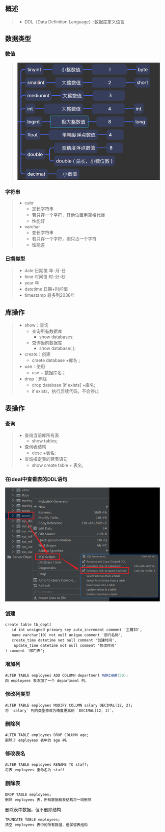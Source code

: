 ## 概述

> - DDL（Data Definition Language）:数据库定义语言

## 数据类型

### 数值

> ![1726412196377](SQL_DDL.assets/1726412196377.png)

### 字符串

> - cahr
>   - 定长字符串
>   - 若只存一个字符，其他位置用空格代替
>   - 性能好
> - varchar
>   - 变长字符串
>   - 若只存一个字符，则只占一个字符
>   - 性能差

### 日期类型

> - date       日期值      年-月-日
> - time       时间值      时-分-秒
> - year       年
> - datetime       日期+时间值
> - timestamp    最多到2038年



## 库操作

> - show：查询
>   - 查询所有数据库
>     - show databases;		
>   - 查询当前数据库
>     - show database( );
> - create：创建
>   - craete database +库名 ;
> - use：使用
>   - use + 数据库名；
> - drop：删除
>   - drop database [if exists] +库名;
>   - if exists，执行后续代码，不会停止



## 表操作

### 查询

> - 查询当前库所有表
>   - show tables;
> - 查询表结构
>   - desc +表名;
> - 查询指定表的建表语句
>   - show create table + 表名;

### 在ideal中查看表的DDL语句

![1727021742960](+SQL_DDL.assets/1727021742960.png)

### 创建

```mysql
create table tb_dept(
   id int unsigned primary key auto_increment comment '主键ID',
   name varchar(10) not null unique comment '部门名称',
   create_time datetime not null comment '创建时间',
    update_time datetime not null comment '修改时间'
) comment '部门表';
```

### 增加列

```java
ALTER TABLE employees ADD COLUMN department VARCHAR(50);
向 employees 表添加了一个 department 列。
```

### 修改列类型

```
ALTER TABLE employees MODIFY COLUMN salary DECIMAL(12, 2);
将 `salary` 列的类型修改为精度更高的 `DECIMAL(12, 2)`。
```

### 删除列

```
ALTER TABLE employees DROP COLUMN age;
删除了 employees 表中的 age 列。
```

### 修改表名

```
ALTER TABLE employees RENAME TO staff;
将表 employees 重命名为 staff
```

### 删除表

```
DROP TABLE employees;
删除 employees 表，所有数据和表结构将一同删除
```

删除表中数据，但不删除结构

```
TRUNCATE TABLE employees;
清空 employees 表中的所有数据，但保留表结构
```





































